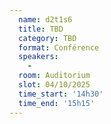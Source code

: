 ```yaml
---
  name: d2t1s6
  title: TBD
  category: TBD
  format: Conférence
  speakers: 
    - 
  room: Auditorium
  slot: 04/10/2025
  time_start: '14h30'
  time_end: '15h15'
---
```


